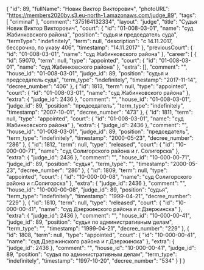 {
    "id": 89,
    "fullName": "Новик Виктор Викторович",
    "photoURL": "https://members2020by.s3.eu-north-1.amazonaws.com/judge_89",
    "tags": [
        "criminal"
    ],
    "comment": "375164132334",
    "layout": "judge",
    "title": "Судья Новик Виктор Викторович",
    "court": {
        "id": "01-008-03-01",
        "name": "суд Жабинковского района",
        "position": "судья и председатель суда",
        "termType": "indefinitely",
        "term": null,
        "description": "c 14.11.2017, бессрочно, по указу 406",
        "timestamp": "14.11.2017"
    },
    "previousCourt": {
        "id": "01-008-03-01",
        "name": "суд Жабинковского района"
    },
    "career": [
        {
            "id": 59070,
            "term": null,
            "type": "appointed",
            "court": {
                "id": "01-008-03-01",
                "name": "суд Жабинковского района"
            },
            "extra": [],
            "comment": "",
            "house_id": "01-008-03-01",
            "judge_id": 89,
            "position": "судья и председатель суда",
            "term_type": "indefinitely",
            "timestamp": "2017-11-14",
            "decree_number": "406"
        },
        {
            "id": 1813,
            "term": null,
            "type": "appointed",
            "court": {
                "id": "01-008-03-01",
                "name": "суд Жабинковского района"
            },
            "extra": {
                "judge_id": 2436
            },
            "comment": "",
            "house_id": "01-008-03-01",
            "judge_id": 89,
            "position": "председатель",
            "term_type": "indefinitely",
            "timestamp": "2007-10-01",
            "decree_number": "473"
        },
        {
            "id": 1811,
            "term": null,
            "type": "appointed",
            "court": {
                "id": "01-008-03-01",
                "name": "суд Жабинковского района"
            },
            "extra": {
                "judge_id": 2436
            },
            "comment": "",
            "house_id": "01-008-03-01",
            "judge_id": 89,
            "position": "председатель",
            "term_type": "indefinitely",
            "timestamp": "2000-05-23",
            "decree_number": "286"
        },
        {
            "id": 1812,
            "term": null,
            "type": "released",
            "court": {
                "id": "10-000-00-71",
                "name": "суд Солигорского района и г. Солигорска"
            },
            "extra": {
                "judge_id": 2436
            },
            "comment": "",
            "house_id": "10-000-00-71",
            "judge_id": 89,
            "position": "судья",
            "term_type": "",
            "timestamp": "2000-05-23",
            "decree_number": "286"
        },
        {
            "id": 1809,
            "term": null,
            "type": "appointed",
            "court": {
                "id": "10-000-00-08",
                "name": "суд Солигорского района и г.Солигорска"
            },
            "extra": {
                "judge_id": 2436
            },
            "comment": "",
            "house_id": "10-000-00-08",
            "judge_id": 89,
            "position": "судья",
            "term_type": "indefinitely",
            "timestamp": "1999-04-21",
            "decree_number": "229"
        },
        {
            "id": 1810,
            "term": null,
            "type": "released",
            "court": {
                "id": "10-000-00-41",
                "name": "суд Дзержинского района и г.Дзержинска"
            },
            "extra": {
                "judge_id": 2436
            },
            "comment": "",
            "house_id": "10-000-00-41",
            "judge_id": 89,
            "position": "судья по административным делам",
            "term_type": "",
            "timestamp": "1999-04-21",
            "decree_number": "229"
        },
        {
            "id": 1808,
            "term": null,
            "type": "appointed",
            "court": {
                "id": "10-000-00-41",
                "name": "суд Дзержинского района и г.Дзержинска"
            },
            "extra": {
                "judge_id": 2436
            },
            "comment": "",
            "house_id": "10-000-00-41",
            "judge_id": 89,
            "position": "судья по административным делам",
            "term_type": "indefinitely",
            "timestamp": "1997-10-20",
            "decree_number": "534"
        }
    ]
}